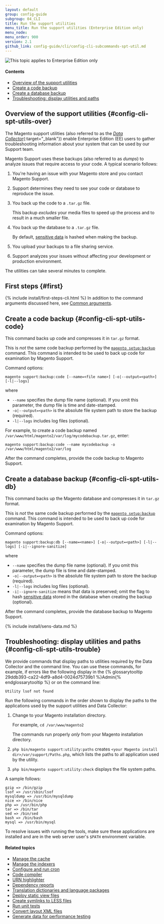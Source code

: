 ```yaml
---
layout: default
group: config-guide 
subgroup: 04_CLI
title: Run the support utilities
menu_title: Run the support utilities (Enterprise Edition only)
menu_node: 
menu_order: 900
version: 2.1
github_link: config-guide/cli/config-cli-subcommands-spt-util.md
---
```


<img src="{{ site.baseurl }}common/images/ee-only_large.png" alt="This topic applies to Enterprise Edition only">

#### Contents
*	[Overview of the support utilities](#config-cli-spt-utils-over)
*	[Create a code backup](#config-cli-spt-utils-code)
*	[Create a database backup](#config-cli-spt-utils-db)
*	[Troubleshooting: display utilities and paths](#config-cli-spt-utils-trouble)

## Overview of the support utilities {#config-cli-spt-utils-over}
The Magento support utilities (also referred to as the [*Data Collector*](http://docs.magento.com/m2/ee/user_guide/system/support-data-collector.html){:target="_blank"}) enable Enterprise Edition (EE) users to gather troubleshooting information about your system that can be used by our Support team. 

Magento Support uses these backups (also referred to as *dumps*) to analyze issues that require access to your code. A typical scenario follows:

1.	You're having an issue with your Magento store and you contact Magento Support.
2.	Support determines they need to see your code or database to reproduce the issue.
3.	You back up the code to a `.tar.gz` file.

	This backup *excludes* your media files to speed up the process and to result in a much smaller file.
4.	You back up the database to a `.tar.gz` file.

	By default, [sensitive data](#sens-data) is hashed when making the backup.
5.	You upload your backups to a file sharing service.
6.	Support analyzes your issues without affecting your development or production environment.

The utilities can take several minutes to complete.

## First steps {#first}
{% include install/first-steps-cli.html %}
In addition to the command arguments discussed here, see <a href="{{page.baseurl}}config-guide/cli/config-cli-subcommands.html#config-cli-subcommands-common">Common arguments</a>.

## Create a code backup {#config-cli-spt-utils-code}
This command backs up code and compresses it in `tar.gz` format.

<div class="bs-callout bs-callout-info" id="info">
<span class="glyphicon-class">
  <p>This is <em>not</em> the same code backup performed by the <a href="{{page.baseurl}}install-gde/install/cli/install-cli-backup.html"><code>magento setup:backup</code></a> command. This command is intended to be used to back up code for examination by Magento Support.</p></span>
</div>

Command options:

	magento support:backup:code [--name=<file name>] [-o|--output=<path>] [-l|--logs]

where 

*	`--name` specifies the dump file name (optional). If you omit this parameter, the dump file is time and date-stamped.
*	`-o|--output=<path>` is the absolute file system path to store the backup (required).
*	`-l|--logs` includes log files (optional).

For example, to create a code backup named `/var/www/html/magento2/var/log/mycodebackup.tar.gz`, enter:

	magento support:backup:code --name mycodebackup -o /var/www/html/magento2/var/log

After the command completes, provide the code backup to Magento Support.

## Create a database backup {#config-cli-spt-utils-db}
This command backs up the Magento database and compresses it in `tar.gz` format.

<div class="bs-callout bs-callout-info" id="info">
<span class="glyphicon-class">
  <p>This is <em>not</em> the same code backup performed by the <a href="{{page.baseurl}}install-gde/install/cli/install-cli-backup.html"><code>magento setup:backup</code></a> command. This command is intended to be used to back up code for examination by Magento Support.</p></span>
</div>

Command options:

	magento support:backup:db [--name=<name>] [-o|--output=<path>] [-l|--logs] [-i|--ignore-sanitize]

where 

*	`--name` specifies the dump file name (optional). If you omit this parameter, the dump file is time and date-stamped.
*	`-o|--output=<path>` is the absolute file system path to store the backup (required).
*	`-l|--logs` includes log files (optional).
*	`-i|--ignore-sanitize` means that data is preserved; omit the flag to hash [sensitive data](#sens-data) stored in the database when creating the backup (optional).

After the command completes, provide the database backup to Magento Support.

{% include install/sens-data.md %}

## Troubleshooting: display utilities and paths {#config-cli-spt-utils-trouble}
We provide commands that display paths to utilities required by the Data Collector and the command line. You can use these commands, for example, if errors like the following display in the {% glossarytooltip 29ddb393-ca22-4df9-a8d4-0024d75739b1 %}Admin{% endglossarytooltip %} or on the command line:

	Utility lsof not found

Run the following commands in the order shown to display the paths to the applications used by the support utilities and Data Collector:

1.	Change to your Magento installation directory.

	For example, `cd /var/www/magento2`

	<div class="bs-callout bs-callout-info" id="info">
		<span class="glyphicon-class">
  		<p>The commands run properly <em>only</em> from your Magento installation directory.</p></span>
	</div>
1.	`php bin/magento support:utility:paths` creates `<your Magento install dir>/var/support/Paths.php`, which lists the paths to all application used by the utility. 
2.	`php bin/magento support:utility:check` displays the file system paths.

A sample follows:

	gzip => /bin/gzip
	lsof => /usr/sbin/lsof
	mysqldump => /usr/bin/mysqldump
	nice => /bin/nice
	php => /usr/bin/php
	tar => /bin/tar
	sed => /bin/sed
	bash => /bin/bash
	mysql => /usr/bin/mysql

To resolve issues with running the tools, make sure these applications are installed and are in the web server user's `$PATH` environment variable.

#### Related topics

*	<a href="{{page.baseurl}}config-guide/cli/config-cli-subcommands-cache.html">Manage the cache</a>
*	<a href="{{page.baseurl}}config-guide/cli/config-cli-subcommands-index.html">Manage the indexers</a>
*	<a href="{{page.baseurl}}config-guide/cli/config-cli-subcommands-cron.html">Configure and run cron</a>
*	<a href="{{page.baseurl}}config-guide/cli/config-cli-subcommands-compiler.html">Code compiler</a>
*	<a href="{{page.baseurl}}config-guide/cli/config-cli-subcommands-urn.html">URN highlighter</a>
*	<a href="{{page.baseurl}}config-guide/cli/config-cli-subcommands-depen.html">Dependency reports</a>
*	<a href="{{page.baseurl}}config-guide/cli/config-cli-subcommands-i18n.html">Translation dictionaries and language packages</a>
*	<a href="{{page.baseurl}}config-guide/cli/config-cli-subcommands-static-view.html">Deploy static view files</a>
*	<a href="{{page.baseurl}}config-guide/cli/config-cli-subcommands-less-sass.html">Create symlinks to LESS files</a>
*	<a href="{{page.baseurl}}config-guide/cli/config-cli-subcommands-test.html">Run unit tests</a>
*	<a href="{{page.baseurl}}config-guide/cli/config-cli-subcommands-layout-xml.html">Convert layout XML files</a>
*	<a href="{{page.baseurl}}config-guide/cli/config-cli-subcommands-perf-data.html">Generate data for performance testing</a>
